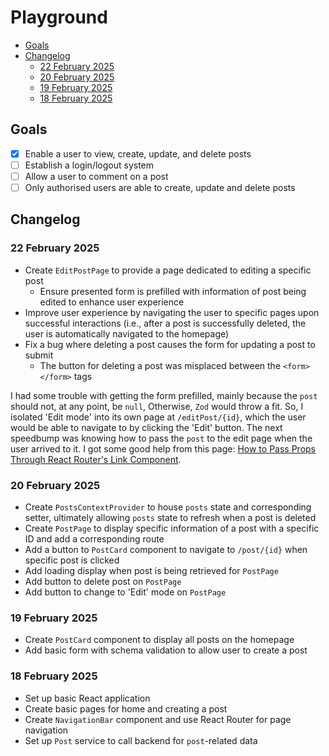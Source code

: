 # Playground

- [Goals](#goals)
- [Changelog](#changelog)
    - [22 February 2025](#22-february-2025)
    - [20 February 2025](#20-february-2025)
    - [19 February 2025](#19-february-2025)
    - [18 February 2025](#18-february-2025)

## Goals <a name="goals"></a>
- [x] Enable a user to view, create, update, and delete posts
- [ ] Establish a login/logout system
- [ ] Allow a user to comment on a post
- [ ] Only authorised users are able to create, update and delete posts

## Changelog <a name="changelog"></a>

### 22 February 2025 <a name="22-february-2025"></a>
- Create `EditPostPage` to provide a page dedicated to editing a specific post
    - Ensure presented form is prefilled with information of post being edited to enhance user experience
- Improve user experience by navigating the user to specific pages upon successful interactions (i.e., after a post is successfully deleted, the user is automatically navigated to the homepage)
- Fix a bug where deleting a post causes the form for updating a post to submit
    - The button for deleting a post was misplaced between the `<form></form>` tags

I had some trouble with getting the form prefilled, mainly because the `post` should not, at any point, be `null`, Otherwise, `Zod` would throw a fit. So, I isolated 'Edit mode' into its own page at `/editPost/{id}`, which the user would be able to navigate to by clicking the 'Edit' button. The next speedbump was knowing how to pass the `post` to the edit page when the user arrived to it. I got some good help from this page: [How to Pass Props Through React Router's Link Component](https://ui.dev/react-router-pass-props-to-link).

### 20 February 2025 <a name="20-february-2025"></a>
- Create `PostsContextProvider` to house `posts` state and corresponding setter, ultimately allowing `posts` state to refresh when a post is deleted
- Create `PostPage` to display specific information of a post with a specific ID and add a corresponding route
- Add a button to `PostCard` component to navigate to `/post/{id}` when specific post is clicked
- Add loading display when post is being retrieved for `PostPage`
- Add button to delete post on `PostPage`
- Add button to change to 'Edit' mode on `PostPage`

### 19 February 2025 <a name="19-february-2025"></a>
- Create `PostCard` component to display all posts on the homepage
- Add basic form with schema validation to allow user to create a post

### 18 February 2025 <a name="18-february-2025"></a>
- Set up basic React application
- Create basic pages for home and creating a post
- Create `NavigationBar` component and use React Router for page navigation
- Set up `Post` service to call backend for `post`-related data